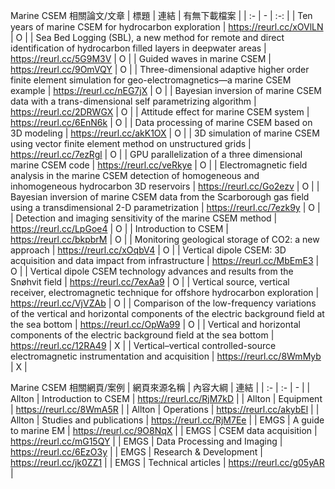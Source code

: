 Marine CSEM 相關論文/文章
| 標題 | 連結 | 有無下載檔案 |
| :- | - | :-: |
| Ten years of marine CSEM for hydrocarbon exploration | https://reurl.cc/xOVlLN | O |
| Sea Bed Logging (SBL), a new method for remote and direct identification of hydrocarbon filled layers in deepwater areas | https://reurl.cc/5G9M3V | O |
| Guided waves in marine CSEM | https://reurl.cc/9OmVQY | O |
| Three-dimensional adaptive higher order finite element simulation for geo-electromagnetics—a marine CSEM example | https://reurl.cc/nEG7jX | O |
| Bayesian inversion of marine CSEM data with a trans-dimensional self parametrizing algorithm | https://reurl.cc/2DRWGX | O |
| Attitude effect for marine CSEM system | https://reurl.cc/6EnN6k | O |
| Data processing of marine CSEM based on 3D modeling | https://reurl.cc/akK1OX | O |
| 3D simulation of marine CSEM using vector finite element method on unstructured grids  | https://reurl.cc/7ezRgl | O |
| GPU parallelization of a three dimensional marine CSEM code | https://reurl.cc/veRkye | O |
| Electromagnetic field analysis in the marine CSEM detection of homogeneous and inhomogeneous hydrocarbon 3D reservoirs | https://reurl.cc/Go2ezv | O |
| Bayesian inversion of marine CSEM data from the Scarborough gas field using a transdimensional 2-D parametrization | https://reurl.cc/7ezk9y | O |
| Detection and imaging sensitivity of the marine CSEM method | https://reurl.cc/LpGoe4 | O |
| Introduction to CSEM | https://reurl.cc/bkpbrM | O |
| Monitoring geological storage of CO2: a new approach | https://reurl.cc/xOqbV4 | O |
| Vertical dipole CSEM: 3D acquisition and data impact from infrastructure | https://reurl.cc/MbEmE3 | O |
| Vertical dipole CSEM technology advances and results from the Snøhvit field | https://reurl.cc/7exAa9 | O |
| Vertical source, vertical receiver, electromagnetic technique for offshore hydrocarbon exploration | https://reurl.cc/VjVZAb | O |
| Comparison of the low-frequency variations of the vertical and horizontal components of the electric background field at the sea bottom | https://reurl.cc/OpWa99 | O |
| Vertical and horizontal components of the electric background field at the sea bottom | https://reurl.cc/12RA49 | X |
| Vertical–vertical controlled-source electromagnetic instrumentation and acquisition | https://reurl.cc/8WmMyb | X |

Marine CSEM 相關網頁/案例
| 網頁來源名稱 | 內容大綱 | 連結 |
| :- | :- | - |
| Allton | Introduction to CSEM | https://reurl.cc/RjM7kD |
| Allton | Equipment | https://reurl.cc/8WmA5R |
| Allton | Operations | https://reurl.cc/akybEl |
| Allton | Studies and publications | https://reurl.cc/RjM7Ee |
| EMGS | A guide to marine EM | https://reurl.cc/9O8NqX |
| EMGS | CSEM data acquisition | https://reurl.cc/mG15QY |
| EMGS | Data Processing and Imaging | https://reurl.cc/6EzO3y |
| EMGS | Research & Development | https://reurl.cc/jk0ZZ1 |
| EMGS | Technical articles | https://reurl.cc/g05yAR |
